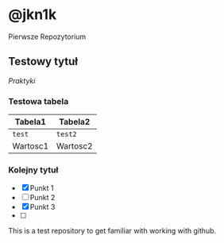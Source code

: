 # @jkn1k

Pierwsze Repozytorium

## Testowy tytuł

*_Praktyki_*

### Testowa tabela
| Tabela1 | Tabela2 |
| ------- | ------- |
| `test`  | `test2` |
| Wartosc1 | Wartosc2 |

### Kolejny tytuł

- [x] Punkt 1
- [ ] Punkt 2
- [x] Punkt 3
- [ ] 
This is a test repository to get familiar with working with github.
